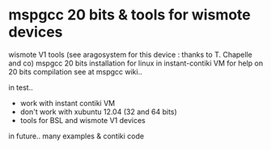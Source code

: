mspgcc 20 bits & tools for wismote devices
==========================================

wismote V1 tools (see aragosystem for this device : thanks to T. Chapelle and co)
mspgcc 20 bits  installation for linux in instant-contiki VM
for help on 20 bits compilation see at mspgcc wiki.. 

in test.. 
- work with instant contiki VM
- don't work with xubuntu 12.04 (32 and 64 bits)
- tools for BSL and wismote V1 devices
 
in future.. many examples & contiki code